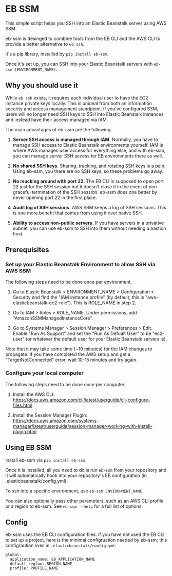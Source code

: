# EB SSM

This simple script helps you SSH into an Elastic Beanstalk server using AWS SSM.

eb-ssm is desinged to combine tools from the EB CLI and the AWS CLI to provide a better alternative to `eb ssh`.

It's a pip library, installed by `pip install eb-ssm`.

Once it's set up, you can SSH into your Elastic Beanstalk servers with `eb-ssm [ENVIRONMENT_NAME]`.


## Why you should use it

While `eb ssh` exists, it requires each individual user to have the EC2 instance private keys locally. This is unideal
from both an information security and access management standpoint. If you've configured SSM, users will no longer need
SSH keys to SSH into Elastic Beanstalk instances and instead have their access managed via IAM.

The main advantages of eb-ssm are the following:

1. **Server SSH access is managed through IAM.**  Normally, you have to manage SSH access to Elastic Beanstalk environments yourself.  IAM is where AWS manages user access for everything else, and with eb-ssm, you can manage server SSH access for EB environments there as well.

2. **No shared SSH keys.**  Sharing, tracking, and rotating SSH keys is a pain.  Using eb-ssm, you there are no SSH keys, so these problems go away.

3. **No mucking around with port 22.**  The EB CLI is supposed to open port 22 just for the SSH session but it doesn't close it in the event of non-graceful termination of the SSH session.  eb-ssm does one better by never opening port 22 in the first place.

4. **Audit log of SSH sessions.**  AWS SSM keeps a log of SSH sessions.  This is one more benefit that comes from using it over native SSH.

5. **Ability to access non-public servers.**  If you have servers in a privative subnet, you can use eb-ssm to SSH into them without needing a bastion host.


## Prerequisites

### Set up your Elastic Beanstalk Environment to allow SSH via AWS SSM

The following steps need to be done once per environment.

1. Go to Elastic Beanstalk > ENVIRONMENT_NAME > Configuration > Security and find the "IAM instance profile" (by default, this is "aws-elasticbeanstalk-ec2-role").  This is ROLE_NAME in step 2.

2. Go to IAM > Roles > ROLE_NAME.  Under permissions, add "AmazonSSMManagedInstanceCore".

3. Go to Systems Manager > Session Manager > Preferences > Edit.  Enable "Run As Support" and set the "Run As Defualt User" to be "ec2-user" (or whatever the default user for your Elastic Beanstalk servers is).

Note that it may take some time (~10 minutes) for the IAM changes to propagate.  If you have completed the AWS setup and get a "TargetNotConnected" error, wait 10-15 minutes and try again.

### Configure your local computer

The following steps need to be done once per computer.

1. Install the AWS CLI: https://docs.aws.amazon.com/cli/latest/userguide/cli-configure-files.html

2. Install the Session Manager Plugin: https://docs.aws.amazon.com/systems-manager/latest/userguide/session-manager-working-with-install-plugin.html

## Using EB SSM

Install eb-ssm via `pip install eb-ssm`.

Once it is installed, all you need to do is run `eb-ssm` from your repository and it will automatically hook into your repository's EB configuration (in .elasticbeanstalk/config.yml).

To ssh into a specific environment, use `eb-ssm ENVIRONMENT_NAME`.

You can also optionally pass other parameters, such as an AWS CLI profile or a region to eb-ssm.  See `eb-ssm --help` for a full list of options.

## Config

eb-ssm uses the EB CLI configuration files.  If you have not used the EB CLI to set up a project, here is the minimal configruation needed by eb-ssm; this configraution lives in `.elasticbeanstalk/config.yml`:

```
global:
  application_name: EB_APPLICATION_NAME
  default_region: REGION_NAME
  profile: PROFILE_NAME
```
